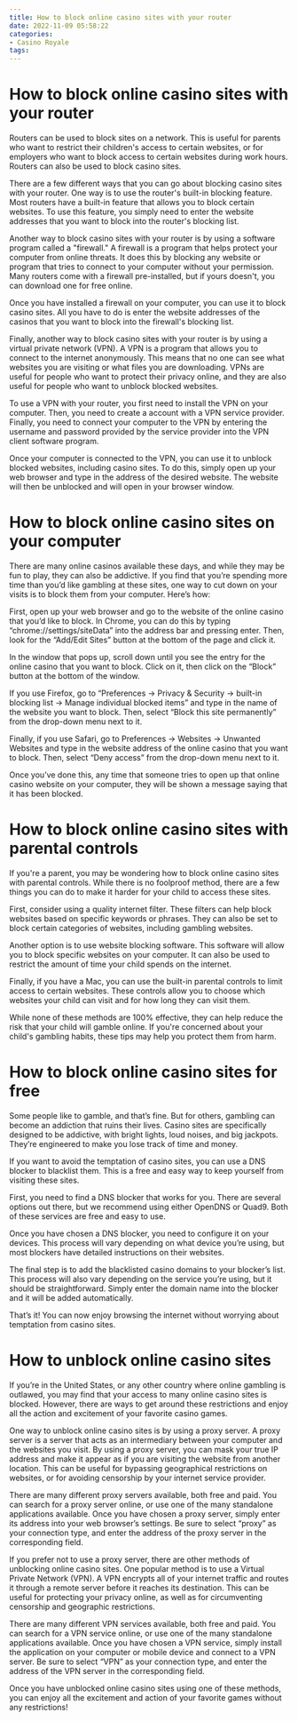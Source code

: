 ```yaml
---
title: How to block online casino sites with your router
date: 2022-11-09 05:58:22
categories:
- Casino Royale
tags:
---
```



#  How to block online casino sites with your router

Routers can be used to block sites on a network. This is useful for parents who want to restrict their children's access to certain websites, or for employers who want to block access to certain websites during work hours. Routers can also be used to block casino sites.

There are a few different ways that you can go about blocking casino sites with your router. One way is to use the router's built-in blocking feature. Most routers have a built-in feature that allows you to block certain websites. To use this feature, you simply need to enter the website addresses that you want to block into the router's blocking list.

Another way to block casino sites with your router is by using a software program called a "firewall." A firewall is a program that helps protect your computer from online threats. It does this by blocking any website or program that tries to connect to your computer without your permission. Many routers come with a firewall pre-installed, but if yours doesn't, you can download one for free online.

Once you have installed a firewall on your computer, you can use it to block casino sites. All you have to do is enter the website addresses of the casinos that you want to block into the firewall's blocking list.

Finally, another way to block casino sites with your router is by using a virtual private network (VPN). A VPN is a program that allows you to connect to the internet anonymously. This means that no one can see what websites you are visiting or what files you are downloading. VPNs are useful for people who want to protect their privacy online, and they are also useful for people who want to unblock blocked websites.

To use a VPN with your router, you first need to install the VPN on your computer. Then, you need to create a account with a VPN service provider. Finally, you need to connect your computer to the VPN by entering the username and password provided by the service provider into the VPN client software program.

Once your computer is connected to the VPN, you can use it to unblock blocked websites, including casino sites. To do this, simply open up your web browser and type in the address of the desired website. The website will then be unblocked and will open in your browser window.

#  How to block online casino sites on your computer

There are many online casinos available these days, and while they may be fun to play, they can also be addictive. If you find that you’re spending more time than you’d like gambling at these sites, one way to cut down on your visits is to block them from your computer. Here’s how:

First, open up your web browser and go to the website of the online casino that you’d like to block. In Chrome, you can do this by typing “chrome://settings/siteData” into the address bar and pressing enter. Then, look for the “Add/Edit Sites” button at the bottom of the page and click it.

In the window that pops up, scroll down until you see the entry for the online casino that you want to block. Click on it, then click on the “Block” button at the bottom of the window.

If you use Firefox, go to “Preferences -> Privacy & Security -> built-in blocking list -> Manage individual blocked items” and type in the name of the website you want to block. Then, select “Block this site permanently” from the drop-down menu next to it.

Finally, if you use Safari, go to Preferences -> Websites -> Unwanted Websites and type in the website address of the online casino that you want to block. Then, select “Deny access” from the drop-down menu next to it.

Once you’ve done this, any time that someone tries to open up that online casino website on your computer, they will be shown a message saying that it has been blocked.

#  How to block online casino sites with parental controls

If you're a parent, you may be wondering how to block online casino sites with parental controls. While there is no foolproof method, there are a few things you can do to make it harder for your child to access these sites.

First, consider using a quality internet filter. These filters can help block websites based on specific keywords or phrases. They can also be set to block certain categories of websites, including gambling websites.

Another option is to use website blocking software. This software will allow you to block specific websites on your computer. It can also be used to restrict the amount of time your child spends on the internet.

Finally, if you have a Mac, you can use the built-in parental controls to limit access to certain websites. These controls allow you to choose which websites your child can visit and for how long they can visit them.

While none of these methods are 100% effective, they can help reduce the risk that your child will gamble online. If you're concerned about your child's gambling habits, these tips may help you protect them from harm.

#  How to block online casino sites for free

Some people like to gamble, and that’s fine. But for others, gambling can become an addiction that ruins their lives. Casino sites are specifically designed to be addictive, with bright lights, loud noises, and big jackpots. They’re engineered to make you lose track of time and money.

If you want to avoid the temptation of casino sites, you can use a DNS blocker to blacklist them. This is a free and easy way to keep yourself from visiting these sites.

First, you need to find a DNS blocker that works for you. There are several options out there, but we recommend using either OpenDNS or Quad9. Both of these services are free and easy to use.

Once you have chosen a DNS blocker, you need to configure it on your devices. This process will vary depending on what device you’re using, but most blockers have detailed instructions on their websites.

The final step is to add the blacklisted casino domains to your blocker’s list. This process will also vary depending on the service you’re using, but it should be straightforward. Simply enter the domain name into the blocker and it will be added automatically.

That’s it! You can now enjoy browsing the internet without worrying about temptation from casino sites.

#  How to unblock online casino sites

If you’re in the United States, or any other country where online gambling is outlawed, you may find that your access to many online casino sites is blocked. However, there are ways to get around these restrictions and enjoy all the action and excitement of your favorite casino games.

One way to unblock online casino sites is by using a proxy server. A proxy server is a server that acts as an intermediary between your computer and the websites you visit. By using a proxy server, you can mask your true IP address and make it appear as if you are visiting the website from another location. This can be useful for bypassing geographical restrictions on websites, or for avoiding censorship by your internet service provider.

There are many different proxy servers available, both free and paid. You can search for a proxy server online, or use one of the many standalone applications available. Once you have chosen a proxy server, simply enter its address into your web browser’s settings. Be sure to select “proxy” as your connection type, and enter the address of the proxy server in the corresponding field.

If you prefer not to use a proxy server, there are other methods of unblocking online casino sites. One popular method is to use a Virtual Private Network (VPN). A VPN encrypts all of your internet traffic and routes it through a remote server before it reaches its destination. This can be useful for protecting your privacy online, as well as for circumventing censorship and geographic restrictions.

There are many different VPN services available, both free and paid. You can search for a VPN service online, or use one of the many standalone applications available. Once you have chosen a VPN service, simply install the application on your computer or mobile device and connect to a VPN server. Be sure to select “VPN” as your connection type, and enter the address of the VPN server in the corresponding field.

Once you have unblocked online casino sites using one of these methods, you can enjoy all the excitement and action of your favorite games without any restrictions!